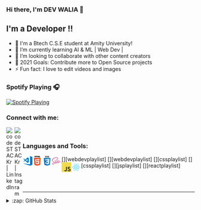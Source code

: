 ### Hi there, I'm DEV WALIA  👋



## I'm a Developer !!

- 🔭 I'm a Btech C.S.E student at Amity University!
- 🌱 I’m currently learning AI & ML | Web Dev | 
- 👯 I’m looking to collaborate with other content creators
- 🥅 2021 Goals: Contribute more to Open Source projects
- ⚡ Fun fact: I love to edit videos and images

### Spotify Playing 🎧

[<img src="https://www.google.com/search?q=spotify+image&rlz=1C1GCEA_enIN861IN861&sxsrf=ALeKk01XWv1_bxEJiMSu4srERlTsTn-xaA:1627849752512&tbm=isch&source=iu&ictx=1&fir=6h5UZLrFanVvyM%252CVDx0nlKaSw04NM%252C_&vet=1&usg=AI4_-kSi-7RcNGLop7CpKKvjQxEIm59YVQ&sa=X&sqi=2&ved=2ahUKEwjl0Pvx1JDyAhXhmuYKHacsBEcQ9QF6BAgOEAE#imgrc=6h5UZLrFanVvyM" alt="Spotify Playing" width="350" />](https://open.spotify.com/playlist/2RHp1Qx4fEKFBChuvGK59j?si=475d09ee73c94827)

### Connect with me:

[<img align="left" alt="codeSTACKr | LinkedIn" width="22px" src="https://cdn.jsdelivr.net/npm/simple-icons@v3/icons/linkedin.svg" />][linkedin]
[<img align="left" alt="codeSTACKr | Instagram" width="22px" src="https://cdn.jsdelivr.net/npm/simple-icons@v3/icons/instagram.svg" />][instagram]

<br />

### Languages and Tools:

[<img align="left" alt="Visual Studio Code" width="26px" src="https://raw.githubusercontent.com/github/explore/80688e429a7d4ef2fca1e82350fe8e3517d3494d/topics/visual-studio-code/visual-studio-code.png" />][webdevplaylist]
[<img align="left" alt="HTML5" width="26px" src="https://raw.githubusercontent.com/github/explore/80688e429a7d4ef2fca1e82350fe8e3517d3494d/topics/html/html.png" />][webdevplaylist]
[<img align="left" alt="CSS3" width="26px" src="https://raw.githubusercontent.com/github/explore/80688e429a7d4ef2fca1e82350fe8e3517d3494d/topics/css/css.png" />][cssplaylist]
[<img align="left" alt="Sass" width="26px" src="https://raw.githubusercontent.com/github/explore/80688e429a7d4ef2fca1e82350fe8e3517d3494d/topics/sass/sass.png" />][cssplaylist]
[<img align="left" alt="JavaScript" width="26px" src="https://raw.githubusercontent.com/github/explore/80688e429a7d4ef2fca1e82350fe8e3517d3494d/topics/javascript/javascript.png" />][jsplaylist]
[<img align="left" alt="React" width="26px" src="https://raw.githubusercontent.com/github/explore/80688e429a7d4ef2fca1e82350fe8e3517d3494d/topics/react/react.png" />][reactplaylist]

<br />
<br />

---




  


</details>

<details>
  <summary>:zap: GitHub Stats</summary>

  <img align="left" alt="codeSTACKr's GitHub Stats" src="https://github-readme-stats.codestackr.vercel.app/api?username=codeSTACKr&show_icons=true&hide_border=true" />

</details>


[instagram]: https://instagram.com/devwalia_
[linkedin]: https://linkedin.com/in/dev-walia-92a0571a7
